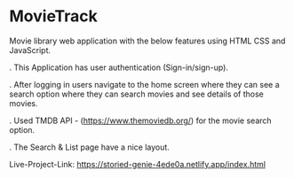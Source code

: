 # MovieTrack


Movie library web application with the below features using HTML CSS and JavaScript.

. This Application has user authentication (Sign-in/sign-up).

. After logging in users navigate to the home screen where they can see a search option where they can search movies and see details of those movies.

. Used TMDB API - (https://www.themoviedb.org/) for the movie search option.

.  The Search & List page have a nice layout.

Live-Project-Link: https://storied-genie-4ede0a.netlify.app/index.html
